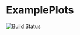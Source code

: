 # ExamplePlots

[![Build Status](https://travis-ci.org/tbreloff/ExamplePlots.jl.svg?branch=master)](https://travis-ci.org/tbreloff/ExamplePlots.jl)
